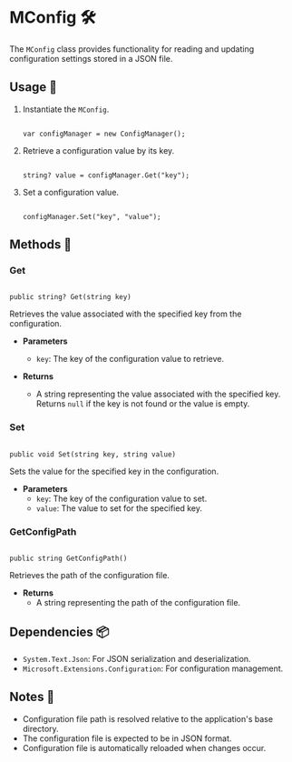 # MConfig 🛠️

The `MConfig` class provides functionality for reading and updating configuration settings stored in a JSON file.

## Usage 🚀

1. Instantiate the `MConfig`.

   <code>
   var configManager = new ConfigManager();
   </code>

2. Retrieve a configuration value by its key.

   <code>
   string? value = configManager.Get("key");
   </code>

3. Set a configuration value.

   <code>
   configManager.Set("key", "value");
   </code>

## Methods 🔧

### Get

<code>
public string? Get(string key)
</code>

Retrieves the value associated with the specified key from the configuration.

- **Parameters**
    - `key`: The key of the configuration value to retrieve.

- **Returns**
    - A string representing the value associated with the specified key. Returns `null` if the key is not found or the value is empty.

### Set

<code>
public void Set(string key, string value)
</code>

Sets the value for the specified key in the configuration.

- **Parameters**
    - `key`: The key of the configuration value to set.
    - `value`: The value to set for the specified key.

### GetConfigPath

<code>
public string GetConfigPath()
</code>

Retrieves the path of the configuration file.

- **Returns**
    - A string representing the path of the configuration file.

## Dependencies 📦

- `System.Text.Json`: For JSON serialization and deserialization.
- `Microsoft.Extensions.Configuration`: For configuration management.

## Notes 📝

- Configuration file path is resolved relative to the application's base directory.
- The configuration file is expected to be in JSON format.
- Configuration file is automatically reloaded when changes occur.
